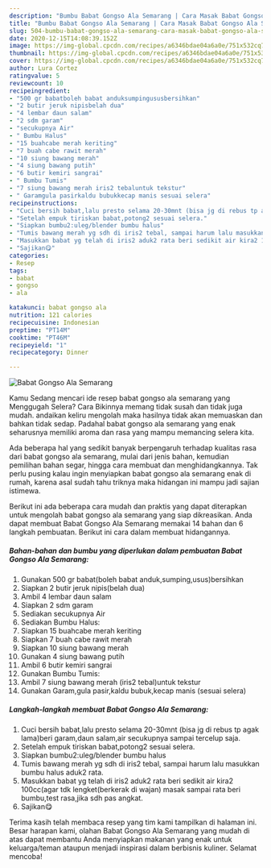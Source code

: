 ```yaml
---
description: "Bumbu Babat Gongso Ala Semarang | Cara Masak Babat Gongso Ala Semarang Yang Bisa Manjain Lidah"
title: "Bumbu Babat Gongso Ala Semarang | Cara Masak Babat Gongso Ala Semarang Yang Bisa Manjain Lidah"
slug: 504-bumbu-babat-gongso-ala-semarang-cara-masak-babat-gongso-ala-semarang-yang-bisa-manjain-lidah
date: 2020-12-15T14:08:39.152Z
image: https://img-global.cpcdn.com/recipes/a6346bdae04a6a0e/751x532cq70/babat-gongso-ala-semarang-foto-resep-utama.jpg
thumbnail: https://img-global.cpcdn.com/recipes/a6346bdae04a6a0e/751x532cq70/babat-gongso-ala-semarang-foto-resep-utama.jpg
cover: https://img-global.cpcdn.com/recipes/a6346bdae04a6a0e/751x532cq70/babat-gongso-ala-semarang-foto-resep-utama.jpg
author: Lura Cortez
ratingvalue: 5
reviewcount: 10
recipeingredient:
- "500 gr babatboleh babat anduksumpingususbersihkan"
- "2 butir jeruk nipisbelah dua"
- "4 lembar daun salam"
- "2 sdm garam"
- "secukupnya Air"
- " Bumbu Halus"
- "15 buahcabe merah keriting"
- "7 buah cabe rawit merah"
- "10 siung bawang merah"
- "4 siung bawang putih"
- "6 butir kemiri sangrai"
- " Bumbu Tumis"
- "7 siung bawang merah iris2 tebaluntuk tekstur"
- " Garamgula pasirkaldu bubukkecap manis sesuai selera"
recipeinstructions:
- "Cuci bersih babat,lalu presto selama 20-30mnt (bisa jg di rebus tp agak lama)beri garam,daun salam,air secukupnya sampai tercelup saja."
- "Setelah empuk tiriskan babat,potong2 sesuai selera."
- "Siapkan bumbu2:uleg/blender bumbu halus"
- "Tumis bawang merah yg sdh di iris2 tebal, sampai harum lalu masukkan bumbu halus aduk2 rata."
- "Masukkan babat yg telah di iris2 aduk2 rata beri sedikit air kira2 100cc(agar tdk lengket(berkerak di wajan) masak sampai rata beri bumbu,test rasa,jika sdh pas angkat."
- "Sajikan😋"
categories:
- Resep
tags:
- babat
- gongso
- ala

katakunci: babat gongso ala 
nutrition: 121 calories
recipecuisine: Indonesian
preptime: "PT14M"
cooktime: "PT46M"
recipeyield: "1"
recipecategory: Dinner

---
```



![Babat Gongso Ala Semarang](https://img-global.cpcdn.com/recipes/a6346bdae04a6a0e/751x532cq70/babat-gongso-ala-semarang-foto-resep-utama.jpg)

Kamu Sedang mencari ide resep babat gongso ala semarang yang Menggugah Selera? Cara Bikinnya memang tidak susah dan tidak juga mudah. andaikan keliru mengolah maka hasilnya tidak akan memuaskan dan bahkan tidak sedap. Padahal babat gongso ala semarang yang enak seharusnya memiliki aroma dan rasa yang mampu memancing selera kita.

Ada beberapa hal yang sedikit banyak berpengaruh terhadap kualitas rasa dari babat gongso ala semarang, mulai dari jenis bahan, kemudian pemilihan bahan segar, hingga cara membuat dan menghidangkannya. Tak perlu pusing kalau ingin menyiapkan babat gongso ala semarang enak di rumah, karena asal sudah tahu triknya maka hidangan ini mampu jadi sajian istimewa.




Berikut ini ada beberapa cara mudah dan praktis yang dapat diterapkan untuk mengolah babat gongso ala semarang yang siap dikreasikan. Anda dapat membuat Babat Gongso Ala Semarang memakai 14 bahan dan 6 langkah pembuatan. Berikut ini cara dalam membuat hidangannya.

<!--inarticleads1-->

##### Bahan-bahan dan bumbu yang diperlukan dalam pembuatan Babat Gongso Ala Semarang:

1. Gunakan 500 gr babat(boleh babat anduk,sumping,usus)bersihkan
1. Siapkan 2 butir jeruk nipis(belah dua)
1. Ambil 4 lembar daun salam
1. Siapkan 2 sdm garam
1. Sediakan secukupnya Air
1. Sediakan  Bumbu Halus:
1. Siapkan 15 buahcabe merah keriting
1. Siapkan 7 buah cabe rawit merah
1. Siapkan 10 siung bawang merah
1. Gunakan 4 siung bawang putih
1. Ambil 6 butir kemiri sangrai
1. Gunakan  Bumbu Tumis:
1. Ambil 7 siung bawang merah (iris2 tebal)untuk tekstur
1. Gunakan  Garam,gula pasir,kaldu bubuk,kecap manis (sesuai selera)




<!--inarticleads2-->

##### Langkah-langkah membuat Babat Gongso Ala Semarang:

1. Cuci bersih babat,lalu presto selama 20-30mnt (bisa jg di rebus tp agak lama)beri garam,daun salam,air secukupnya sampai tercelup saja.
1. Setelah empuk tiriskan babat,potong2 sesuai selera.
1. Siapkan bumbu2:uleg/blender bumbu halus
1. Tumis bawang merah yg sdh di iris2 tebal, sampai harum lalu masukkan bumbu halus aduk2 rata.
1. Masukkan babat yg telah di iris2 aduk2 rata beri sedikit air kira2 100cc(agar tdk lengket(berkerak di wajan) masak sampai rata beri bumbu,test rasa,jika sdh pas angkat.
1. Sajikan😋




Terima kasih telah membaca resep yang tim kami tampilkan di halaman ini. Besar harapan kami, olahan Babat Gongso Ala Semarang yang mudah di atas dapat membantu Anda menyiapkan makanan yang enak untuk keluarga/teman ataupun menjadi inspirasi dalam berbisnis kuliner. Selamat mencoba!
